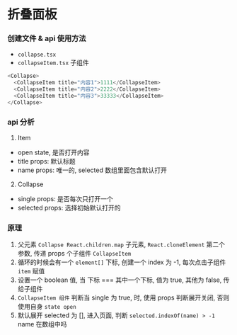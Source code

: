 # 折叠面板

### 创建文件 & api 使用方法
- `collapse.tsx`
- `collapseItem.tsx` 子组件
```js
<Collapse>
  <CollapseItem title="内容1">1111</CollapseItem>
  <CollapseItem title="内容2">2222</CollapseItem>
  <CollapseItem title="内容3">33333</CollapseItem>
</Collapse>
```

### api 分析
1. Item
  - open state, 是否打开内容
  - title props: 默认标题
  - name props: 唯一的, selected 数组里面包含默认打开
2. Collapse
  - single props: 是否每次只打开一个
  - selected props: 选择初始默认打开的


### 原理
1. 父元素 `Collapse React.children.map` 子元素, `React.cloneElement` 第二个参数, 传递 props 个子组件 `CollapseItem`
2. 循环的时候会有一个 `element[]` 下标, 创建一个 index 为 -1, 每次点击子组件 `item` 赋值
3. 设置一个 boolean 值, 当 下标 === 其中一个下标, 值为 true, 其他为 false, 传给子组件 
4. `CollapseItem 组件` 判断当 single 为 true, 时, 使用 props 判断展开关闭, 否则使用自身 `state open`
5. 默认展开 selected 为 [], 进入页面, 判断 `selected.indexOf(name) > -1` name 在数组中吗
